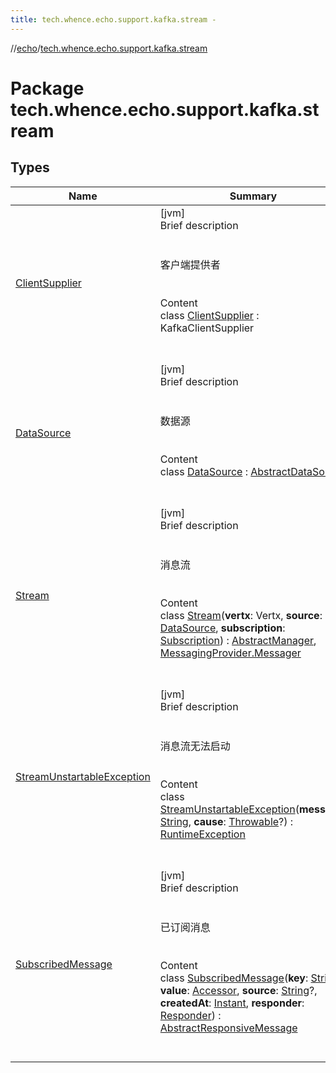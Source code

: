 ```yaml
---
title: tech.whence.echo.support.kafka.stream -
---
```

//[echo](../index.md)/[tech.whence.echo.support.kafka.stream](index.md)



# Package tech.whence.echo.support.kafka.stream  


## Types  
  
|  Name|  Summary| 
|---|---|
| [ClientSupplier](-client-supplier/index.md)| [jvm]  <br>Brief description  <br><br><br>客户端提供者<br><br>  <br>Content  <br>class [ClientSupplier](-client-supplier/index.md) : KafkaClientSupplier  <br><br><br>
| [DataSource](-data-source/index.md)| [jvm]  <br>Brief description  <br><br><br>数据源<br><br>  <br>Content  <br>class [DataSource](-data-source/index.md) : [AbstractDataSource](../tech.whence.echo.support.kafka/-abstract-data-source/index.md)  <br><br><br>
| [Stream](-stream/index.md)| [jvm]  <br>Brief description  <br><br><br>消息流<br><br>  <br>Content  <br>class [Stream](-stream/index.md)(**vertx**: Vertx, **source**: [DataSource](-data-source/index.md), **subscription**: [Subscription](../tech.whence.echo.job.stream.subscription/-subscription/index.md)) : [AbstractManager](../tech.whence.echo.job.manager/-abstract-manager/index.md), [MessagingProvider.Messager](../tech.whence.echo.job.stream.provider/-messaging-provider/-messager/index.md)  <br><br><br>
| [StreamUnstartableException](-stream-unstartable-exception/index.md)| [jvm]  <br>Brief description  <br><br><br>消息流无法启动<br><br>  <br>Content  <br>class [StreamUnstartableException](-stream-unstartable-exception/index.md)(**message**: [String](https://kotlinlang.org/api/latest/jvm/stdlib/kotlin/-string/index.html), **cause**: [Throwable](https://kotlinlang.org/api/latest/jvm/stdlib/kotlin/-throwable/index.html)?) : [RuntimeException](https://docs.oracle.com/javase/8/docs/api/java/lang/RuntimeException.html)  <br><br><br>
| [SubscribedMessage](-subscribed-message/index.md)| [jvm]  <br>Brief description  <br><br><br>已订阅消息<br><br>  <br>Content  <br>class [SubscribedMessage](-subscribed-message/index.md)(**key**: [String](https://kotlinlang.org/api/latest/jvm/stdlib/kotlin/-string/index.html), **value**: [Accessor](../tech.whence.echo.container.accessor/-accessor/index.md), **source**: [String](https://kotlinlang.org/api/latest/jvm/stdlib/kotlin/-string/index.html)?, **createdAt**: [Instant](https://docs.oracle.com/javase/8/docs/api/java/time/Instant.html), **responder**: [Responder](../tech.whence.echo.job.stream.message/-responder/index.md)) : [AbstractResponsiveMessage](../tech.whence.echo.job.stream.message/-abstract-responsive-message/index.md)  <br><br><br>

